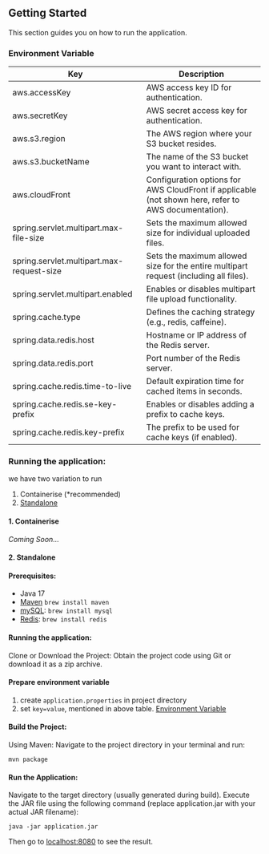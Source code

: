 ## Getting Started

This section guides you on how to run the application.

### Environment Variable

| Key                                       | Description                                                                                           |
|-------------------------------------------|-------------------------------------------------------------------------------------------------------|
| aws.accessKey                             | 	AWS access key ID for authentication.                                                                |
| aws.secretKey                             | 	AWS secret access key for authentication.                                                            |
| aws.s3.region                             | 	The AWS region where your S3 bucket resides.                                                         |
| aws.s3.bucketName                         | 	The name of the S3 bucket you want to interact with.                                                 |
| aws.cloudFront                            | 	Configuration options for AWS CloudFront if applicable (not shown here, refer to AWS documentation). |
| spring.servlet.multipart.max-file-size	   | Sets the maximum allowed size for individual uploaded files.                                          |
| spring.servlet.multipart.max-request-size | 	Sets the maximum allowed size for the entire multipart request (including all files).                |
| spring.servlet.multipart.enabled	         | Enables or disables multipart file upload functionality.                                              |
| spring.cache.type	                        | Defines the caching strategy (e.g., redis, caffeine).                                                 |
| spring.data.redis.host	                   | Hostname or IP address of the Redis server.                                                           |
| spring.data.redis.port                    | 	Port number of the Redis server.                                                                     |
| spring.cache.redis.time-to-live           | 	Default expiration time for cached items in seconds.                                                 |
| spring.cache.redis.se-key-prefix          | 	Enables or disables adding a prefix to cache keys.                                                   |
| spring.cache.redis.key-prefix             | 	The prefix to be used for cache keys (if enabled).                                                   |

### Running the application:

we have two variation to run

1. Containerise (*recommended)
2. [Standalone](#2-standalone)

#### 1. Containerise
_Coming Soon..._
#### 2. Standalone

#### Prerequisites:

* Java 17
* [Maven](https://formulae.brew.sh/formula/maven) `brew install maven`
* [mySQL](https://formulae.brew.sh/formula/mysql): `brew install mysql`
* [Redis](https://formulae.brew.sh/formula/redis): `brew install redis`

#### Running the application:
Clone or Download the Project: Obtain the project code using Git or download it as a zip archive.

#### Prepare environment variable
1. create `application.properties` in project directory
2. set `key=value`, mentioned in above table. [Environment Variable](#environment-variable)


#### Build the Project:
Using Maven: Navigate to the project directory in your terminal and run:

```mvn package```

#### Run the Application:

Navigate to the target directory (usually generated during build).
Execute the JAR file using the following command (replace application.jar with your actual JAR filename):

```java -jar application.jar```

Then go to [localhost:8080](http://localhost:8080/) to see the result.